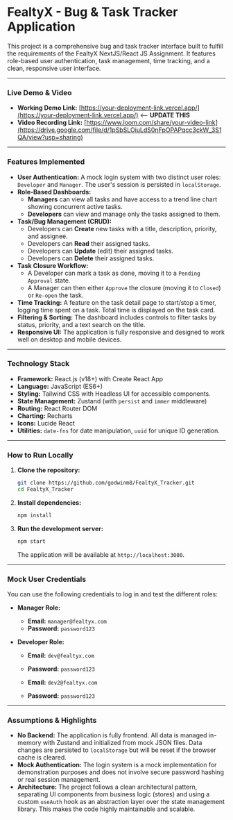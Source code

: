 # FealtyX - Bug & Task Tracker Application

This project is a comprehensive bug and task tracker interface built to fulfill the requirements of the FealtyX NextJS/React JS Assignment. It features role-based user authentication, task management, time tracking, and a clean, responsive user interface.

---

### **Live Demo & Video**

*   **Working Demo Link:** [https://your-deployment-link.vercel.app/](https://your-deployment-link.vercel.app/)  <-- **UPDATE THIS**
*   **Video Recording Link:** [https://www.loom.com/share/your-video-link](https://drive.google.com/file/d/1pSbSLOiuLdS0nFpOPAPqcc3ckW_3S1QA/view?usp=sharing)  

---

### **Features Implemented**

*   **User Authentication:** A mock login system with two distinct user roles: `Developer` and `Manager`. The user's session is persisted in `localStorage`.
*   **Role-Based Dashboards:**
    *   **Managers** can view all tasks and have access to a trend line chart showing concurrent active tasks.
    *   **Developers** can view and manage only the tasks assigned to them.
*   **Task/Bug Management (CRUD):**
    *   Developers can **Create** new tasks with a title, description, priority, and assignee.
    *   Developers can **Read** their assigned tasks.
    *   Developers can **Update** (edit) their assigned tasks.
    *   Developers can **Delete** their assigned tasks.
*   **Task Closure Workflow:**
    *   A Developer can mark a task as done, moving it to a `Pending Approval` state.
    *   A Manager can then either `Approve` the closure (moving it to `Closed`) or `Re-open` the task.
*   **Time Tracking:** A feature on the task detail page to start/stop a timer, logging time spent on a task. Total time is displayed on the task card.
*   **Filtering & Sorting:** The dashboard includes controls to filter tasks by status, priority, and a text search on the title.
*   **Responsive UI:** The application is fully responsive and designed to work well on desktop and mobile devices.

---

### **Technology Stack**

*   **Framework:** React.js (v18+) with Create React App
*   **Language:** JavaScript (ES6+)
*   **Styling:** Tailwind CSS with Headless UI for accessible components.
*   **State Management:** Zustand (with `persist` and `immer` middleware)
*   **Routing:** React Router DOM
*   **Charting:** Recharts
*   **Icons:** Lucide React
*   **Utilities:** `date-fns` for date manipulation, `uuid` for unique ID generation.

---

### **How to Run Locally**

1.  **Clone the repository:**
    ```bash
    git clone https://github.com/godwinm8/FealtyX_Tracker.git
    cd FealtyX_Tracker
    ```
2.  **Install dependencies:**
    ```bash
    npm install
    ```
3.  **Run the development server:**
    ```bash
    npm start
    ```
    The application will be available at `http://localhost:3000`.

---

### **Mock User Credentials**

You can use the following credentials to log in and test the different roles:

*   **Manager Role:**
    *   **Email:** `manager@fealtyx.com`
    *   **Password:** `password123`

*   **Developer Role:**
    *   **Email:** `dev@fealtyx.com`
    *   **Password:** `password123`

     *   **Email:** `dev2@fealtyx.com`
     *   **Password:** `password123`

---

### **Assumptions & Highlights**

*   **No Backend:** The application is fully frontend. All data is managed in-memory with Zustand and initialized from mock JSON files. Data changes are persisted to `localStorage` but will be reset if the browser cache is cleared.
*   **Mock Authentication:** The login system is a mock implementation for demonstration purposes and does not involve secure password hashing or real session management.
*   **Architecture:** The project follows a clean architectural pattern, separating UI components from business logic (stores) and using a custom `useAuth` hook as an abstraction layer over the state management library. This makes the code highly maintainable and scalable.
